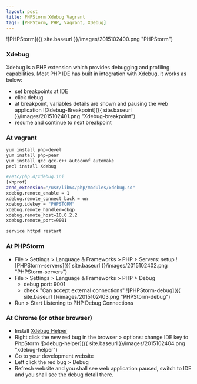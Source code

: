 ```yaml
---
layout: post
title: PHPStorm Xdebug Vagrant
tags: [PHPStorm, PHP, Vagrant, XDebug]
---
```


![PHPStorm]({{ site.baseurl }}/images/2015102400.png "PHPStorm")

### Xdebug
Xdebug is a PHP extension which provides debugging and profiling capabilities. Most PHP IDE has built in integration with Xdebug, it works as below:

- set breakpoints at IDE
- click debug
- at breakpoint, variables details are shown and pausing the web application
![Xdebug-Breakpoint]({{ site.baseurl }}/images/2015102401.png "Xdebug-breakpoint")
- resume and continue to next breakpoint

### At vagrant
~~~ bash
yum install php-devel
yum install php-pear
yum install gcc gcc-c++ autoconf automake
pecl install Xdebug
~~~

~~~ bash
#/etc/php.d/xdebug.ini
[xhprof]
zend_extension="/usr/lib64/php/modules/xdebug.so"
xdebug.remote_enable = 1
xdebug.remote_connect_back = on
xdebug.idekey = "PHPSTORM"
xdebug.remote_handler=dbgp
xdebug.remote_host=10.0.2.2
xdebug.remote_port=9001
~~~

~~~ bash
service httpd restart
~~~

### At PHPStorm
- File > Settings > Language & Frameworks > PHP > Servers: setup
![PHPStorm-servers]({{ site.baseurl }}/images/2015102402.png "PHPStorm-servers")
- File > Settings > Language & Frameworks > PHP > Debug
  - debug port: 9001
  - check "Can accept external connections"
![PHPStorm-debug]({{ site.baseurl }}/images/2015102403.png "PHPStorm-debug")
- Run > Start Listening to PHP Debug Connections

### At Chrome (or other browser)
- Install [Xdebug Helper](https://chrome.google.com/webstore/detail/xdebug-helper/eadndfjplgieldjbigjakmdgkmoaaaoc)
- Right click the new red bug in the browser > options: change IDE key to PhpStorm
![xdebug-helper]({{ site.baseurl }}/images/2015102404.png "xdebug-helper")
- Go to your development website
- Left click the red bug > Debug
- Refresh website and you shall see web application paused, switch to IDE and you shall see the debug detail there.
